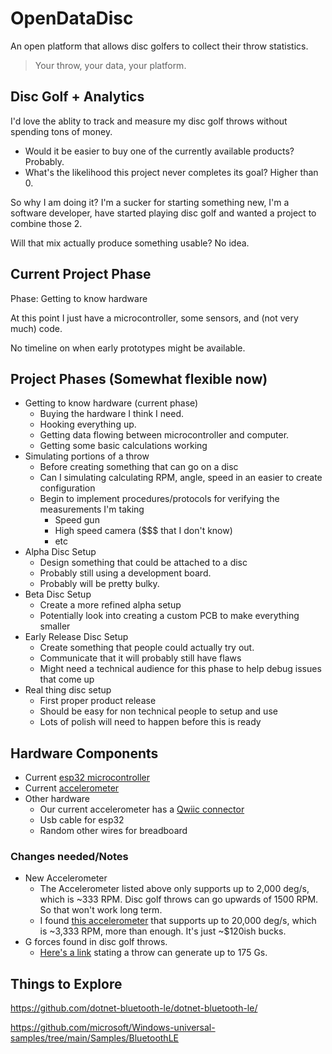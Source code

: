 
# OpenDataDisc

An open platform that allows disc golfers to collect their throw statistics.

> Your throw, your data, your platform.

## Disc Golf + Analytics

I'd love the ablity to track and measure my disc golf throws without spending tons of money.

* Would it be easier to buy one of the currently available products? Probably.
* What's the likelihood this project never completes its goal? Higher than 0.

So why I am doing it? I'm a sucker for starting something new, I'm a software developer, have started playing disc golf and wanted a project to combine those 2.

Will that mix actually produce something usable? No idea.

## Current Project Phase

Phase: Getting to know hardware

At this point I just have a microcontroller, some sensors, and (not very much) code.

No timeline on when early prototypes might be available.

## Project Phases (Somewhat flexible now)

* Getting to know hardware (current phase)
  * Buying the hardware I think I need.
  * Hooking everything up.
  * Getting data flowing between microcontroller and computer.
  * Getting some basic calculations working
* Simulating portions of a throw
  * Before creating something that can go on a disc
  * Can I simulating calculating RPM, angle, speed in an easier to create configuration
  * Begin to implement procedures/protocols for verifying the measurements I'm taking
    * Speed gun
    * High speed camera ($$$ that I don't know)
    * etc
* Alpha Disc Setup
  * Design something that could be attached to a disc
  * Probably still using a development board.
  * Probably will be pretty bulky.
* Beta Disc Setup
  * Create a more refined alpha setup
  * Potentially look into creating a custom PCB to make everything smaller
* Early Release Disc Setup
  * Create something that people could actually try out.
  * Communicate that it will probably still have flaws
  * Might need a technical audience for this phase to help debug issues that come up
* Real thing disc setup
  * First proper product release
  * Should be easy for non technical people to setup and use
  * Lots of polish will need to happen before this is ready

## Hardware Components

* Current [esp32 microcontroller](https://www.mouser.com/ProductDetail/Espressif-Systems/ESP32-S3-DevKitM-1-N8?qs=XAiT9M5g4x%2F0QWl%252BQomf2w%3D%3D)
* Current [accelerometer](https://www.mouser.com/ProductDetail/Adafruit/3886?qs=xZ%2FP%252Ba9zWqYWl0i8uQS6xQ%3D%3D)
* Other hardware
  * Our current accelerometer has a [Qwiic connector ](https://www.mouser.com/ProductDetail/Adafruit/4209?qs=PzGy0jfpSMvCXPIwCvMoFg%3D%3D)
  * Usb cable for esp32
  * Random other wires for breadboard

### Changes needed/Notes

* New Accelerometer
  * The Accelerometer listed above only supports up to 2,000 deg/s, which is ~333 RPM. Disc golf throws can go upwards of 1500 RPM. So that won't work long term.
  * I found [this accelerometer](https://www.mouser.com/ProductDetail/Analog-Devices/ADXRS649BBGZ?qs=WIvQP4zGanhEKWMUW9AK8A%3D%3D) that supports up to 20,000 deg/s, which is ~3,333 RPM, more than enough. It's just ~$120ish bucks.
* G forces found in disc golf throws.
  * [Here's a link](https://www.reddit.com/r/discgolf/comments/13fbddc/comment/jjxg0cy/?utm_source=share&utm_medium=web3x&utm_name=web3xcss&utm_term=1&utm_content=share_button) stating a throw can generate up to 175 Gs.

## Things to Explore

https://github.com/dotnet-bluetooth-le/dotnet-bluetooth-le/

https://github.com/microsoft/Windows-universal-samples/tree/main/Samples/BluetoothLE
